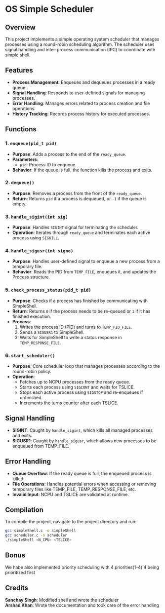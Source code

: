 # OS Simple Scheduler


## Overview

This project implements a simple operating system scheduler that manages processes using a round-robin scheduling algorithm. The scheduler uses signal handling and inter-process communication (IPC) to coordinate with simple shell.

## Features

- **Process Management**: Enqueues and dequeues processes in a ready queue.
- **Signal Handling**: Responds to user-defined signals for managing processes.
- **Error Handling**: Manages errors related to process creation and file operations.
- **History Tracking**: Records process history for executed processes.

## Functions

### 1. `enqueue(pid_t pid)`
- **Purpose**: Adds a process to the end of the `ready_queue`.
- **Parameters**: 
  - `pid`: Process ID to enqueue.
- **Behavior**: If the queue is full, the function kills the process and exits.

### 2. `dequeue()`
- **Purpose**: Removes a process from the front of the `ready_queue`.
- **Return**: Returns `pid` if a process is dequeued, or `-1` if the queue is empty.

### 3. `handle_sigint(int sig)`
- **Purpose**: Handles `SIGINT` signal for terminating the scheduler.
- **Operation**: Iterates through `ready_queue` and terminates each active process using `SIGKILL`.

### 4. `handle_sigusr(int signo)`
- **Purpose**: Handles user-defined signal to enqueue a new process from a temporary file.
- **Behavior**: Reads the PID from `TEMP_FILE`, enqueues it, and updates the Process structure.

### 5. `check_process_status(pid_t pid)`
- **Purpose**: Checks if a process has finished by communicating with SimpleShell.
- **Return**: Returns `0` if the process needs to be re-queued or `1` if it has finished execution.
- **Process**:
  1. Writes the process ID (PID) and turns to `TEMP_PID_FILE`.
  2. Sends a `SIGUSR1` to SimpleShell.
  3. Waits for SimpleShell to write a status response in `TEMP_RESPONSE_FILE`.

### 6. `start_scheduler()`
- **Purpose**: Core scheduler loop that manages processes according to the round-robin policy.
- **Operation**:
  - Fetches up to NCPU processes from the ready queue.
  - Starts each process using `SIGCONT` and waits for TSLICE.
  - Stops each active process using `SIGSTOP` and re-enqueues if unfinished.
  - Increments the turns counter after each TSLICE.

## Signal Handling

- **SIGINT**: Caught by `handle_sigint`, which kills all managed processes and exits.
- **SIGUSR1**: Caught by `handle_sigusr`, which allows new processes to be enqueued from TEMP_FILE.

## Error Handling

- **Queue Overflow**: If the ready queue is full, the enqueued process is killed.
- **File Operations**: Handles potential errors when accessing or removing temporary files like TEMP_FILE, TEMP_RESPONSE_FILE, etc.
- **Invalid Input**: NCPU and TSLICE are validated at runtime.

## Compilation

To compile the project, navigate to the project directory and run:

```bash
gcc simpleShell.c -o simpleShell
gcc scheduler.c -o scheduler
./simpleShell <N_CPU> <TSLICE>
```

## Bonus
We habe also implemented priority scheduling with 4 priorities(1-4) 4 being prioritized first

## Credits
**Sanchay Singh**: Modified shell and wrote the scheduler <br/>
**Arshad Khan**: Wrote the documentation and took care of the error handling